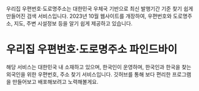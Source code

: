 우리집 우편번호·도로명주소는 대한민국 우체국 기반으로 최신 발행기간 기준 찾기 쉽게 만들어진 검색 서비스입니다.
2023년 10월 웹사이트를 개장하여, 우편번호와 도로명주소, 지도, 주변 시설정보 등을 알기 쉽게 제공하고 있습니다.

# 우리집 우편번호·도로명주소 파인드바이

해당 서비스는 대한민국 내 소재하고 있으며, 한국인이 운영하며, 한국인과 한국을 찾는 외국인을 위한 우편번호, 주소 찾기 서비스입니다.
깃허브를 통해 보다 편리한 프로그램을 만들어보고 배포해보려고 노력해볼게요.
